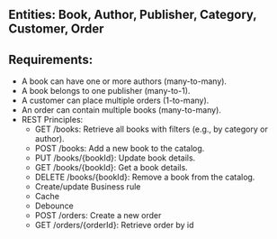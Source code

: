 ## Entities: Book, Author, Publisher, Category, Customer, Order

## Requirements:

* A book can have one or more authors (many-to-many).
* A book belongs to one publisher (many-to-1).
* A customer can place multiple orders (1-to-many).
* An order can contain multiple books (many-to-many).
* REST Principles:
    * GET /books: Retrieve all books with filters (e.g., by category or author).
    * POST /books: Add a new book to the catalog.
    * PUT /books/{bookId}: Update book details.
    * GET /books/{bookId}: Get a book details.
    * DELETE /books/{bookId}: Remove a book from the catalog.
    * Create/update Business rule
    * Cache
    * Debounce
    * POST /orders: Create a new order
    * GET /orders/{orderId}: Retrieve order by id 